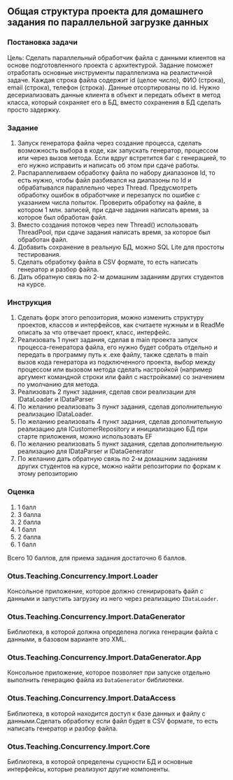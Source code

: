 ## Общая структура проекта для домашнего задания по параллельной загрузке данных

### Постановка задачи

Цель: Сделать параллельный обработчик файла с данными клиентов на основе подготовленного проекта с архитектурой. 
Задание поможет отработать основные инструменты параллелизма на реалистичной задаче.
Каждая строка файла содержит id (целое число), ФИО (строка), email (строка), телефон (строка). Данные отсортированы по id. Нужно десериализовать данные клиента в объект и передать объект в метод класса, который сохраняет его в БД, вместо сохранения в БД сделать просто задержку.

### Задание
1. Запуск генератора файла через создание процесса, сделать возможность выбора в коде, как запускать генератор, процессом или через вызов метода. Если вдруг встретится баг с генерацией, то его нужно исправить и написать об этом при сдаче работы.
2. Распараллеливаем обработку файла по набору диапазонов Id, то есть нужно, чтобы файл разбивался на диапазоны по Id и обрабатывался параллельно через Thread. Предусмотреть обработку ошибок в обработчике и перезапуск по ошибке с указанием числа попыток. Проверить обработку на файле, в котором 1 млн. записей, при сдаче задания написать время, за которое был обработан файл.
3. Вместо создания потоков через new Thread() использовать ThreadPool, при сдаче задания написать время, за которое был обработан файл.
4. Добавить сохранение в реальную БД, можно SQL Lite для простоты тестирования.
5. Сделать обработку файла в CSV формате, то есть написать генератор и разбор файла.
6. Дать обратную связь по 2-м домашним заданиям других студентов на курсе.

### Инструкция
1. Сделать форк этого репозитория, можно изменить структуру проектов, классов и интерфейсов, как считаете нужным и в ReadMe описать за что отвечает проект, класс, интерфейс.
2. Реализовать 1 пункт задания, сделав в main проекта запуск процесса-генератора файла, его нужно будет собрать отдельно и передать в программу путь к .exe файлу, также сделать в main вызов кода генератора из подключенного проекта, выбор между процессом или вызовом метода сделать настройкой (например аргумент командной строки или файл с настройками) со значением по умолчанию для метода.
3. Реализовать 2 пункт задания, сделав свои реализации для IDataLoader и IDataParser
4. По желанию реализовать 3 пункт задания, сделав дополнительную реализацию IDataLoader.
5. По желанию реализовать 4 пункт задания, сделав дополнительную реализацию для ICustomerRepository и инициализацию БД при старте приложения, можно использовать EF
6. По желанию реализовать 5 пункт задания, сделав дополнительную реализацию для IDataParser и IDataGenerator
7. По желанию дать обратную связь по 2-м домашним заданиям других студентов на курсе, можно найти репозитории по форкам к этому репозиторию

### Оценка 
1. 1 балл
2. 3 балла
3. 2 балла
4. 1 балл
5. 2 балла
6. 1 балл

Всего 10 баллов, для приема задания достаточно 6 баллов.

### Otus.Teaching.Concurrency.Import.Loader

Консольное приложение, которое должно сгенирировать файл с данными и запустить загрузку из него через реализацию `IDataLoader`.

### Otus.Teaching.Concurrency.Import.DataGenerator

Библиотека, в которой должна определена логика генерации файла с данными, в базовом варианте это XML.

### Otus.Teaching.Concurrency.Import.DataGenerator.App

Консольное приложение, которое позволяет при запуске отдельно выполнить генерацию файла из `DataGenerator` библиотеки.

### Otus.Teaching.Concurrency.Import.DataAccess

Библиотека, в которой находится доступ к базе данных и файлу с данными.Сделать обработку если файл будет в CSV формате, то есть написать генератор и разбор файла.

### Otus.Teaching.Concurrency.Import.Core

Библиотека, в которой определены сущности БД и основные интерфейсы, которые реализуют другие компоненты.
